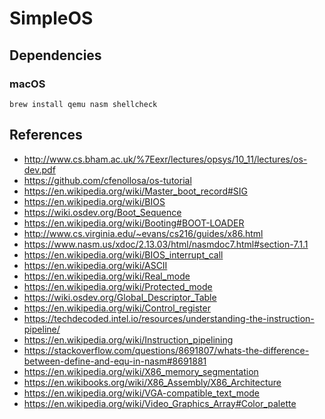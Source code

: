 SimpleOS
========

Dependencies
------------

### macOS

```
brew install qemu nasm shellcheck
```

References
----------

- http://www.cs.bham.ac.uk/%7Eexr/lectures/opsys/10_11/lectures/os-dev.pdf
- https://github.com/cfenollosa/os-tutorial
- https://en.wikipedia.org/wiki/Master_boot_record#SIG
- https://en.wikipedia.org/wiki/BIOS
- https://wiki.osdev.org/Boot_Sequence
- https://en.wikipedia.org/wiki/Booting#BOOT-LOADER
- http://www.cs.virginia.edu/~evans/cs216/guides/x86.html
- https://www.nasm.us/xdoc/2.13.03/html/nasmdoc7.html#section-7.1.1
- https://en.wikipedia.org/wiki/BIOS_interrupt_call
- https://en.wikipedia.org/wiki/ASCII
- https://en.wikipedia.org/wiki/Real_mode
- https://en.wikipedia.org/wiki/Protected_mode
- https://wiki.osdev.org/Global_Descriptor_Table
- https://en.wikipedia.org/wiki/Control_register
- https://techdecoded.intel.io/resources/understanding-the-instruction-pipeline/
- https://en.wikipedia.org/wiki/Instruction_pipelining
- https://stackoverflow.com/questions/8691807/whats-the-difference-between-define-and-equ-in-nasm#8691881
- https://en.wikipedia.org/wiki/X86_memory_segmentation
- https://en.wikibooks.org/wiki/X86_Assembly/X86_Architecture
- https://en.wikipedia.org/wiki/VGA-compatible_text_mode
- https://en.wikipedia.org/wiki/Video_Graphics_Array#Color_palette
